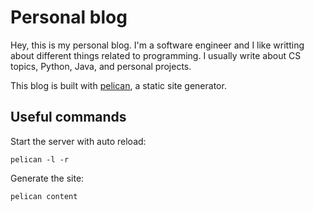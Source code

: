 # Personal blog

Hey, this is my personal blog. I'm a software engineer and I like writting about different things related to programming. I usually write about CS topics, Python, Java, and personal projects.

This blog is built with [pelican](https://getpelican.com/), a static site generator.

## Useful commands

Start the server with auto reload:

```shell
pelican -l -r
```

Generate the site:

```shell
pelican content
```